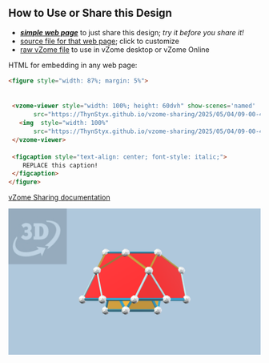 
## How to Use or Share this Design

 - [***simple web page***](<https://ThynStyx.github.io/vzome-sharing/2025/05/04/09-00-42-Module-D/>) to just share this design; *try it before you share it!*
 - [source file for that web page](<https://github.com/ThynStyx/vzome-sharing/edit/main/2025/05/04/09-00-42-Module-D/index.md>); click to customize
 - [raw vZome file](<https://raw.githubusercontent.com/ThynStyx/vzome-sharing/main/2025/05/04/09-00-42-Module-D/Module-D.vZome>) to use in vZome desktop or vZome Online
 
 HTML for embedding in any web page:
 ```html
<figure style="width: 87%; margin: 5%">
  
  
  <vzome-viewer style="width: 100%; height: 60dvh" show-scenes='named'
        src="https://ThynStyx.github.io/vzome-sharing/2025/05/04/09-00-42-Module-D/Module-D.vZome" >
    <img  style="width: 100%"
        src="https://ThynStyx.github.io/vzome-sharing/2025/05/04/09-00-42-Module-D/Module-D.png" >
  </vzome-viewer>

  <figcaption style="text-align: center; font-style: italic;">
     REPLACE this caption!
  </figcaption>
</figure>

 ```

[vZome Sharing documentation](https://vzome.github.io/vzome/sharing.html#how-it-works)

![Image](<Module-D.png>)

